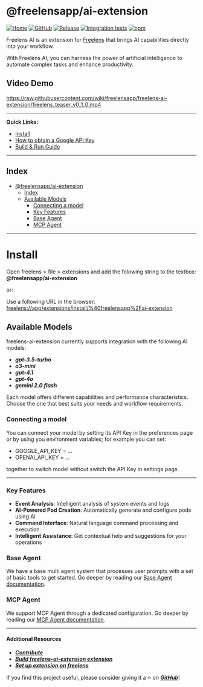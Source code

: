 # @freelensapp/ai-extension

<!-- markdownlint-disable MD013 -->

[![Home](https://img.shields.io/badge/%F0%9F%8F%A0-freelens.app-02a7a0)](https://freelens.app)
[![GitHub](https://img.shields.io/github/stars/freelensapp/freelens-ai-extension?style=flat&label=GitHub%20%E2%AD%90)](https://github.com/freelensapp/freelens-ai-extension)
[![Release](https://img.shields.io/github/v/release/freelensapp/freelens-ai-extension?display_name=tag&sort=semver)](https://github.com/freelensapp/freelens-ai-extension)
[![Integration tests](https://github.com/freelensapp/freelens-ai-extension/actions/workflows/integration-tests.yaml/badge.svg?branch=main)](https://github.com/freelensapp/freelens-ai-extension/actions/workflows/integration-tests.yaml)
[![npm](https://img.shields.io/npm/v/@freelensapp/ai-extension.svg)](https://www.npmjs.com/package/@freelensapp/ai-extension)

Freelens AI is an extension for [Freelens](https://freelens.app) that brings
AI capabilities directly into your workflow.

With Freelens AI, you can harness the power of artificial intelligence to
automate complex tasks and enhance productivity.

## Video Demo

https://raw.githubusercontent.com/wiki/freelensapp/freelens-ai-extension/freelens_teaser_v0_1_0.mp4

---

**Quick Links:**

- [Install](#install)
- [How to obtain a Google API Key](./docs/GOOGLE_API_KEY.md)
- [Build & Run Guide](./docs/BUILD.md)

---

## Index

- [@freelensapp/ai-extension](#freelensappai-extension)
  - [Index](#index)
  - [Available Models](#available-models)
    - [Connecting a model](#connecting-a-model)
    - [Key Features](#key-features)
    - [Base Agent](#base-agent)
    - [MCP Agent](#mcp-agent)

---
# Install
Open freelens > file > extensions and add the folowing string to the textbox: **@freelensapp/ai-extension**

or:

Use a following URL in the browser:
[freelens://app/extensions/install/%40freelensapp%2Fai-extension](freelens://app/extensions/install/%40freelensapp%2Fai-extension)

## Available Models
freelens-ai-extension currently supports integration with the following AI models:

- ***gpt-3.5-turbo***
- ***o3-mini***
- ***gpt-4.1***
- ***gpt-4o***
- ***gemini 2.0 flash***

Each model offers different capabilities and performance characteristics.
Choose the one that best suits your needs and workflow requirements.

### Connecting a model
You can connect your model by setting its API Key in the preferences page or by using you environment variables;
for example you can set:
- GOOGLE_API_KEY = ...
- OPENAI_API_KEY = ...

together to switch model without switch the API Key in settings page.

---

### Key Features

- **Event Analysis**: Intelligent analysis of system events and logs
- **AI-Powered Pod Creation**: Automatically generate and configure pods using AI
- **Command Interface**: Natural language command processing and execution
- **Intelligent Assistance**: Get contextual help and suggestions for your operations

### Base Agent

We have a base multi agent system that processes user prompts with a set of
basic tools to get started. Go deeper by reading our [Base Agent
documentation](docs/BASE_AGENT.md).

### MCP Agent

We support MCP Agent through a dedicated configuration. Go deeper by reading
our [MCP Agent documentation](docs/MCP_AGENT.md).

---

#### Additional Resources

- [***Contribute***](CONTRIBUTING.md)
- [***Build freelens-ai-extension extension***](./docs/BUILD.md)
- [***Set up extension on freelens***](./docs/SET_UP_EXTENSION.md)

If you find this project useful, please consider giving it a ⭐️ on
[***GitHub***](https://github.com/freelensapp/freelens-ai)!
